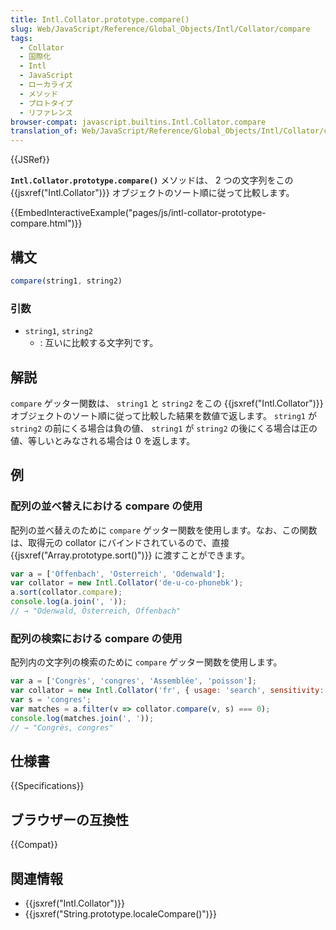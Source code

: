 ```yaml
---
title: Intl.Collator.prototype.compare()
slug: Web/JavaScript/Reference/Global_Objects/Intl/Collator/compare
tags:
  - Collator
  - 国際化
  - Intl
  - JavaScript
  - ローカライズ
  - メソッド
  - プロトタイプ
  - リファレンス
browser-compat: javascript.builtins.Intl.Collator.compare
translation_of: Web/JavaScript/Reference/Global_Objects/Intl/Collator/compare
---
```

{{JSRef}}

**`Intl.Collator.prototype.compare()`** メソッドは、 2 つの文字列をこの {{jsxref("Intl.Collator")}} オブジェクトのソート順に従って比較します。

{{EmbedInteractiveExample("pages/js/intl-collator-prototype-compare.html")}}

<!-- The source for this interactive example is stored in a GitHub repository. If you'd like to contribute to the interactive examples project, please clone https://github.com/mdn/interactive-examples and send us a pull request. -->

## 構文

```js
compare(string1, string2)
```

### 引数

- `string1`, `string2`
  - : 互いに比較する文字列です。

## 解説

`compare` ゲッター関数は、 `string1` と `string2` をこの {{jsxref("Intl.Collator")}} オブジェクトのソート順に従って比較した結果を数値で返します。 `string1` が `string2` の前にくる場合は負の値、 `string1` が `string2` の後にくる場合は正の値、等しいとみなされる場合は 0 を返します。

## 例

### 配列の並べ替えにおける compare の使用

配列の並べ替えのために `compare` ゲッター関数を使用します。なお、この関数は、取得元の collator にバインドされているので、直接 {{jsxref("Array.prototype.sort()")}} に渡すことができます。

```js
var a = ['Offenbach', 'Österreich', 'Odenwald'];
var collator = new Intl.Collator('de-u-co-phonebk');
a.sort(collator.compare);
console.log(a.join(', '));
// → "Odenwald, Österreich, Offenbach"
```

### 配列の検索における compare の使用

配列内の文字列の検索のために `compare` ゲッター関数を使用します。

```js
var a = ['Congrès', 'congres', 'Assemblée', 'poisson'];
var collator = new Intl.Collator('fr', { usage: 'search', sensitivity: 'base' });
var s = 'congres';
var matches = a.filter(v => collator.compare(v, s) === 0);
console.log(matches.join(', '));
// → "Congrès, congres"
```

## 仕様書

{{Specifications}}

## ブラウザーの互換性

{{Compat}}

## 関連情報

- {{jsxref("Intl.Collator")}}
- {{jsxref("String.prototype.localeCompare()")}}
